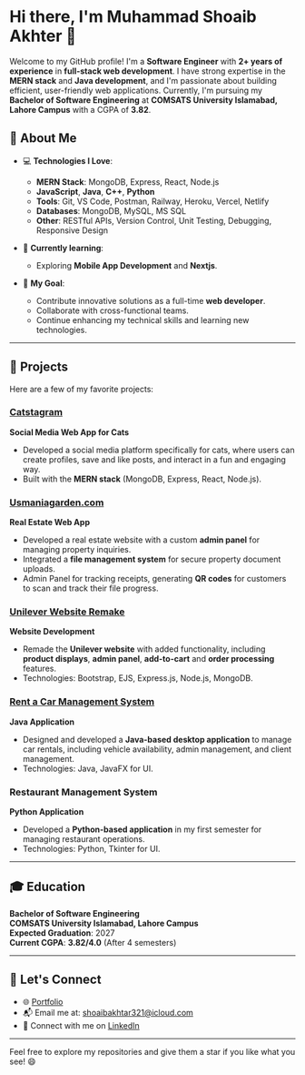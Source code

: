 # Hi there, I'm Muhammad Shoaib Akhter 👋

Welcome to my GitHub profile! I'm a **Software Engineer** with **2+ years of experience** in **full-stack web development**. I have strong expertise in the **MERN stack** and **Java development**, and I'm passionate about building efficient, user-friendly web applications. Currently, I'm pursuing my **Bachelor of Software Engineering** at **COMSATS University Islamabad, Lahore Campus** with a CGPA of **3.82**.

## 🚀 About Me

- 💻 **Technologies I Love**:
  - **MERN Stack**: MongoDB, Express, React, Node.js
  - **JavaScript**, **Java**, **C++**, **Python**
  - **Tools**: Git, VS Code, Postman, Railway, Heroku, Vercel, Netlify
  - **Databases**: MongoDB, MySQL, MS SQL
  - **Other**: RESTful APIs, Version Control, Unit Testing, Debugging, Responsive Design

- 🌱 **Currently learning**:
  - Exploring **Mobile App Development** and **Nextjs**.

- 🎯 **My Goal**:
  - Contribute innovative solutions as a full-time **web developer**.
  - Collaborate with cross-functional teams.
  - Continue enhancing my technical skills and learning new technologies.

---

## 📂 Projects

Here are a few of my favorite projects:

### [Catstagram](https://catstagram-nu.vercel.app/)
**Social Media Web App for Cats**  
- Developed a social media platform specifically for cats, where users can create profiles, save and like posts, and interact in a fun and engaging way.
- Built with the **MERN stack** (MongoDB, Express, React, Node.js).

### [Usmaniagarden.com](https://usmaniagarden.com/)
**Real Estate Web App**  
- Developed a real estate website with a custom **admin panel** for managing property inquiries.
- Integrated a **file management system** for secure property document uploads.
- Admin Panel for tracking receipts, generating **QR codes** for customers to scan and track their file progress.

### [Unilever Website Remake](https://unilever-production.up.railway.app/)
**Website Development**  
- Remade the **Unilever website** with added functionality, including **product displays**, **admin panel**, **add-to-cart** and **order processing** features.
- Technologies: Bootstrap, EJS, Express.js, Node.js, MongoDB.

### [Rent a Car Management System](https://github.com/rent-a-car-management-system)
**Java Application**  
- Designed and developed a **Java-based desktop application** to manage car rentals, including vehicle availability, admin management, and client management.
- Technologies: Java, JavaFX for UI.

### Restaurant Management System  
**Python Application**  
- Developed a **Python-based application** in my first semester for managing restaurant operations.
- Technologies: Python, Tkinter for UI.

---

## 🎓 Education

**Bachelor of Software Engineering**  
**COMSATS University Islamabad, Lahore Campus**  
**Expected Graduation**: 2027  
**Current CGPA**: **3.82/4.0** (After 4 semesters)

---

## 🤝 Let's Connect

- 🌐 [Portfolio](https://shoaibakhter.codes/)
- 📬 Email me at: shoaibakhtar321@icloud.com
- 💬 Connect with me on [LinkedIn](https://www.linkedin.com/in/muhammad-shoaib-akhter-79b976301)

---

Feel free to explore my repositories and give them a star if you like what you see! 😄
